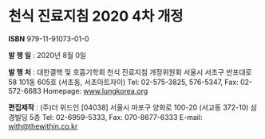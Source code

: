 # 천식 진료지침 2020 4차 개정

**ISBN** 979-11-91073-01-0

**발 행 일** : 2020년 8월 0일

**발 행 처** : 대한결핵 및 호흡기학회 천식 진료지침 개정위원회
서울시 서초구 반포대로 58 101동 605호
(서초동, 서초아트자이)
Tel: 02-575-3825, 576-5347, Fax: 02-572-6683
Homepage: www.lungkorea.org

**편집제작** : (주)더 위드인
[04038] 서울시 마포구 양화로 100-20
(서교동 372-10) 삼경빌딩 5층
Tel: 02-6959-5333, Fax: 070-8677-6333
E-mail: with@thewithin.co.kr